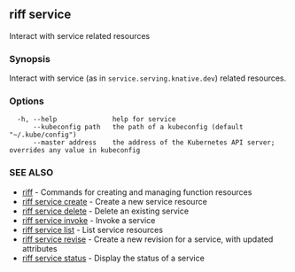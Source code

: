 ## riff service

Interact with service related resources

### Synopsis

Interact with service (as in `service.serving.knative.dev`) related resources.

### Options

```
  -h, --help              help for service
      --kubeconfig path   the path of a kubeconfig (default "~/.kube/config")
      --master address    the address of the Kubernetes API server; overrides any value in kubeconfig
```

### SEE ALSO

* [riff](riff.md)	 - Commands for creating and managing function resources
* [riff service create](riff_service_create.md)	 - Create a new service resource
* [riff service delete](riff_service_delete.md)	 - Delete an existing service
* [riff service invoke](riff_service_invoke.md)	 - Invoke a service
* [riff service list](riff_service_list.md)	 - List service resources
* [riff service revise](riff_service_revise.md)	 - Create a new revision for a service, with updated attributes
* [riff service status](riff_service_status.md)	 - Display the status of a service

